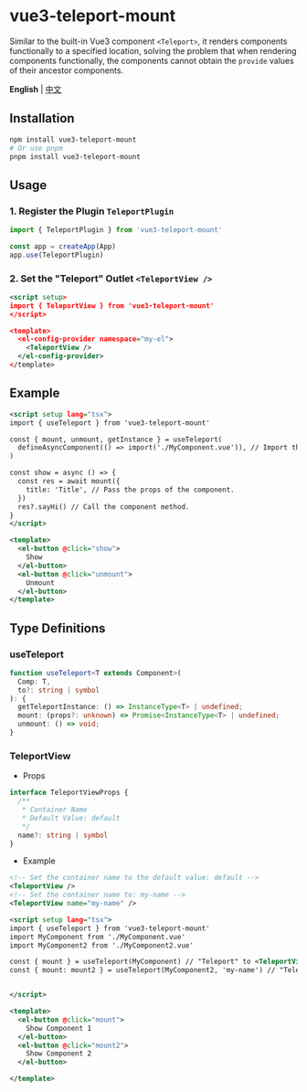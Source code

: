 # vue3-teleport-mount

Similar to the built-in Vue3 component `<Teleport>`, it renders components functionally to a specified location, solving the problem that when rendering components functionally, the components cannot obtain the `provide` values of their ancestor components.

**English** | [中文](https://github.com/Planck-Ho/vue3-teleport-mount/blob/main/README.zh-CN.md)

## Installation

```bash
npm install vue3-teleport-mount
# Or use pnpm
pnpm install vue3-teleport-mount
```

## Usage

### 1. Register the Plugin `TeleportPlugin`

```ts
import { TeleportPlugin } from 'vue3-teleport-mount'

const app = createApp(App)
app.use(TeleportPlugin)
```

### 2. Set the "Teleport" Outlet `<TeleportView />`

```xml
<script setup>
import { TeleportView } from 'vue3-teleport-mount'
</script>

<template>
  <el-config-provider namespace="my-el">
    <TeleportView />
  </el-config-provider>
</template>
```

## Example

```xml
<script setup lang="tsx">
import { useTeleport } from 'vue3-teleport-mount'

const { mount, unmount, getInstance } = useTeleport(
  defineAsyncComponent(() => import('./MyComponent.vue')), // Import the component via defineAsyncComponent to optimize performance.
)

const show = async () => {
  const res = await mount({
    title: 'Title', // Pass the props of the component.
  })
  res?.sayHi() // Call the component method.
}
</script>

<template>
  <el-button @click="show">
    Show
  </el-button>
  <el-button @click="unmount">
    Unmount
  </el-button>
</template>
```

## Type Definitions

### useTeleport

```ts
function useTeleport<T extends Component>(
  Comp: T,
  to?: string | symbol
): {
  getTeleportInstance: () => InstanceType<T> | undefined;
  mount: (props?: unknown) => Promise<InstanceType<T> | undefined;
  unmount: () => void;
}
```

### TeleportView

- Props

```ts
interface TeleportViewProps {
  /**
   * Container Name
   * Default Value: default
   */
  name?: string | symbol
}
```

- Example

```xml
<!-- Set the container name to the default value: default -->
<TeleportView />
<!-- Set the container name to: my-name -->
<TeleportView name="my-name" />
```

```xml
<script setup lang="tsx">
import { useTeleport } from 'vue3-teleport-mount'
import MyComponent from './MyComponent.vue'
import MyComponent2 from './MyComponent2.vue'

const { mount } = useTeleport(MyComponent) // "Teleport" to <TeleportView/>
const { mount: mount2 } = useTeleport(MyComponent2, 'my-name') // "Teleport" to <TeleportView name="my-name" />


</script>

<template>
  <el-button @click="mount">
    Show Component 1
  </el-button>
  <el-button @click="mount2">
    Show Component 2
  </el-button>

</template>
```
